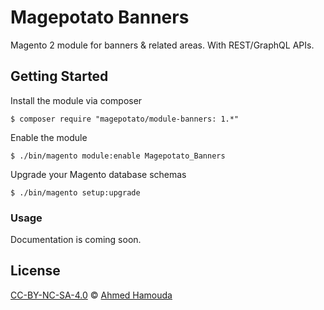 # Magepotato Banners

Magento 2 module for banners & related areas. With REST/GraphQL APIs.

## Getting Started

Install the module via composer

```
$ composer require "magepotato/module-banners: 1.*"
```

Enable the module

```
$ ./bin/magento module:enable Magepotato_Banners
```

Upgrade your Magento database schemas

```
$ ./bin/magento setup:upgrade
```

### Usage

Documentation is coming soon.

## License

[CC-BY-NC-SA-4.0](https://creativecommons.org/licenses/by-nc-sa/4.0/) © [Ahmed Hamouda](mailto:info@ahmedhamouda.com)
